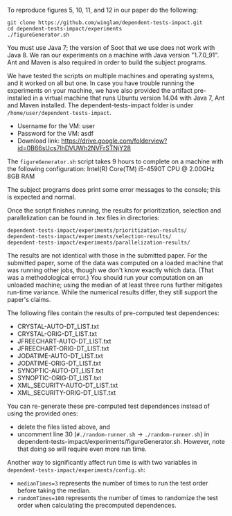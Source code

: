 To reproduce figures 5, 10, 11, and 12 in our paper do the following:

```
git clone https://github.com/winglam/dependent-tests-impact.git
cd dependent-tests-impact/experiments
./figureGenerator.sh
```

You must use Java 7; the version of Soot that we use does not work with Java 8.
We ran our experiments on a machine with Java version "1.7.0_91".
Ant and Maven is also required in order to build the subject programs.

We have tested the scripts on multiple machines and operating systems, and
it worked on all but one.  In case you have trouble running the experiments
on your machine, we have also provided the artifact pre-installed in a
virtual machine that runs Ubuntu version 14.04 with Java 7, Ant and Maven installed.
The dependent-tests-impact folder is under `/home/user/dependent-tests-impact`.
- Username for the VM: user
- Password for the VM: asdf
- Download link: https://drive.google.com/folderview?id=0B66sUcs7lhDVUWh2NVFrSTNjY28

The `figureGenerator.sh` script takes 9 hours to complete on a
machine with the following configuration:
Intel(R) Core(TM) i5-4590T CPU @ 2.00GHz 8GB RAM

The subject programs does print some error messages to the console;
this is expected and normal.

Once the script finishes running, the results for prioritization,
selection and parallelization can be found in .tex files in directories:

    dependent-tests-impact/experiments/prioritization-results/
    dependent-tests-impact/experiments/selection-results/
    dependent-tests-impact/experiments/parallelization-results/

The results are not identical with those in the submitted paper.  For the
submitted paper, some of the data was computed on a loaded machine that was
running other jobs, though we don't know exactly which data.  (That was a
methodological error.)  You should run your computation on an unloaded
machine; using the median of at least three runs further mitigates run-time
variance. While the numerical results differ, they still support the
paper's claims.

The following files contain the results of pre-computed test dependences:
- CRYSTAL-AUTO-DT_LIST.txt
- CRYSTAL-ORIG-DT_LIST.txt
- JFREECHART-AUTO-DT_LIST.txt
- JFREECHART-ORIG-DT_LIST.txt
- JODATIME-AUTO-DT_LIST.txt
- JODATIME-ORIG-DT_LIST.txt
- SYNOPTIC-AUTO-DT_LIST.txt
- SYNOPTIC-ORIG-DT_LIST.txt
- XML_SECURITY-AUTO-DT_LIST.txt
- XML_SECURITY-ORIG-DT_LIST.txt

You can re-generate these pre-computed test dependences instead of using
the provided ones:
 * delete the files listed above, and
 * uncomment line 30 (`#./random-runner.sh` -> `./random-runner.sh`) in
   dependent-tests-impact/experiments/figureGenerator.sh.
However, note that doing so will require even more run time.

Another way to significantly affect run time is with two variables
in `dependent-tests-impact/experiments/config.sh`:
 * `medianTimes=3` represents the number of times to run the test order before
   taking the median.
 * `randomTimes=100` represents the number of times to randomize the test
   order when calculating the precomputed dependences.
